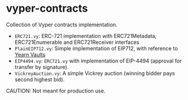 # vyper-contracts

Collection of Vyper contracts implementation.

- `ERC721.vy`: ERC-721 implementation with ERC721Metadata, ERC721Enumerable and ERC721Receiver interfaces
- `PlainEIP712.vy`: Simple implementation of EIP712, with reference to [Yearn Vaults](https://github.com/yearn/yearn-vaults/blob/main/contracts/Vault.vy)
- `EIP4494.vy`: `ERC721.vy` with implementation of EIP-4494 (approval for transfer by signature).
- `VickreyAuction.vy`: A simple Vickrey auction (winning bidder pays second highest bid).

CAUTION: Not meant for production use.
